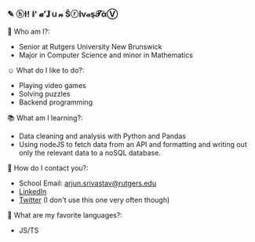 <!-- ### Hi! I'm Arjun Srivastav. 🙌😋🤩 -->
### ✎  ⓗƗ! 𝕚' 𝓪ʳ𝐉ｕ𝓃 Ŝⓡ𝕚ν𝒶ş𝓣άⓋ  

🤔 Who am I?:
* Senior at Rutgers University New Brunswick
* Major in Computer Science and minor in Mathematics

☺ What do I like to do?:
* Playing video games
* Solving puzzles
* Backend programming

📚 What am I learning?:
* Data cleaning and analysis with Python and Pandas
* Using nodeJS to fetch data from an API and formatting and writing out only the relevant data to a noSQL database.

📮 How do I contact you?:
* School Email: [arjun.srivastav@rutgers.edu](mailto:arjun.srivastav@rutgers.edu?subject=[Github]%20Placeholder%20Subject%20Text)
* [LinkedIn](https://www.linkedin.com/in/arjun-srivastav/)
* [Twitter](https://twitter.com/sriRachaOW) (I don't use this one very often though)

💖 What are my favorite languages?:
* JS/TS

<!--
**sriRacha21/sriRacha21** is a ✨ _special_ ✨ repository because its `README.md` (this file) appears on your GitHub profile.

Here are some ideas to get you started:

- 🔭 I’m currently working on ...
- 🌱 I’m currently learning ...
- 👯 I’m looking to collaborate on ...
- 🤔 I’m looking for help with ...
- 💬 Ask me about ...
- 📫 How to reach me: ...
- 😄 Pronouns: ...
- ⚡ Fun fact: ...
-->

